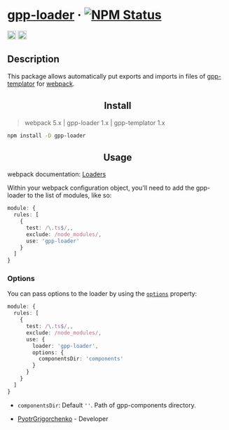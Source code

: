# [gpp-loader](https://www.npmjs.com/package/gpp-loader) &middot; [![NPM Status](https://img.shields.io/badge/build-passing-green)](https://www.npmjs.com/package/gpp-loader)

<img src="https://upload.wikimedia.org/wikipedia/commons/3/3b/Javascript_Logo.png" width=20 height=20 alt="JavaScript"/> <img src="https://upload.wikimedia.org/wikipedia/commons/thumb/4/4c/Typescript_logo_2020.svg/1024px-Typescript_logo_2020.svg.png" width=20 height=20 alt="TypeScript"/>
## Description

This package allows automatically put exports and imports in files of [gpp-templator](https://www.npmjs.com/package/gpp-templator) for [webpack](https://github.com/webpack/webpack).

<h2 align="center">Install</h2>

> webpack 5.x | gpp-loader 1.x | gpp-templator 1.x

```bash
npm install -D gpp-loader
```

<h2 align="center">Usage</h2>

webpack documentation: [Loaders](https://webpack.js.org/loaders/)

Within your webpack configuration object, you'll need to add the gpp-loader to the list of modules, like so:

```typescript
module: {
  rules: [
    {
      test: /\.ts$/,,
      exclude: /node_modules/,
      use: 'gpp-loader'
    }
  ]
}
```

### Options

You can pass options to the loader by using the [`options`](https://webpack.js.org/configuration/module/#ruleoptions--rulequery) property:

```typescript
module: {
  rules: [
    {
      test: /\.ts$/,,
      exclude: /node_modules/,
      use: {
        loader: 'gpp-loader',
        options: {
          componentsDir: 'components'
        }
      }
    }
  ]
}
```

* `componentsDir`: Default `''`. Path of gpp-components directory.

* [PyotrGrigorchenko](https://github.com/PyotrGrogorchenko) - Developer
